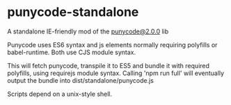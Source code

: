 # punycode-standalone
A standalone IE-friendly mod of the punycode@2.0.0 lib

Punycode uses ES6 syntax and js elements normally requiring polyfills or babel-runtime. Both use CJS module syntax.

This will fetch punycode, transpile it to ES5 and bundle it with required polyfills, using requirejs module syntax.
Calling 'npm run full' will eventually output the bundle into dist/standalone/punycode.js

Scripts depend on a unix-style shell.